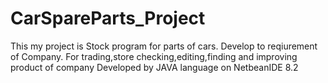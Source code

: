 # CarSpareParts_Project
This my project is Stock program for parts of cars. Develop to reqiurement of Company.
For trading,store checking,editing,finding and improving product of company
Developed by JAVA language on NetbeanIDE 8.2
